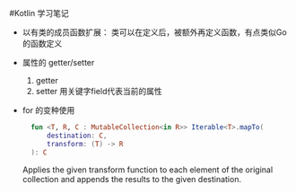 #Kotlin 学习笔记
* 以有类的成员函数扩展：
  类可以在定义后，被额外再定义函数，有点类似Go的函数定义
* 属性的 getter/setter
  1. getter
  2. setter 用关键字field代表当前的属性
* for 的变种使用

  ``` kotlin
    fun <T, R, C : MutableCollection<in R>> Iterable<T>.mapTo(
        destination: C, 
        transform: (T) -> R
    ): C
  ```
  Applies the given transform function to each element of the original collection and appends the results to the given destination.